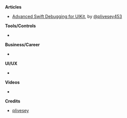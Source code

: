 **Articles**

* [Advanced Swift Debugging for UIKit](https://blog.superhuman.com/advanced-swift-debugging-for-uikit-e154d1c28aaf), by [@plivesey453](https://twitter.com/plivesey453)

**Tools/Controls**

* 

**Business/Career**

* 

**UI/UX**

* 

**Videos**

* 

**Credits**

* [plivesey](https://github.com/plivesey)
